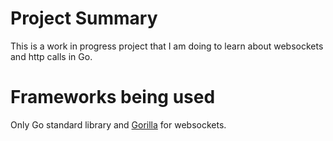 # Project Summary

This is a work in progress project that I am doing to learn about websockets and http calls in Go. 

# Frameworks being used

Only Go standard library and [Gorilla](https://github.com/gorilla/websocket) for websockets.

